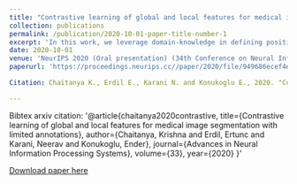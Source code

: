 ```yaml
---
title: "Contrastive learning of global and local features for medical image segmentation with limited annotations"
collection: publications
permalink: /publication/2020-10-01-paper-title-number-1
excerpt: 'In this work, we leverage domain-knowledge in defining positive and negative pairs in the contrasting strategy that leverage structural similarity across medical volumes. Additionally, we devise a local contrastive loss (problem-specific cue) lo learn distinctive local-level representations useful for segmentation tasks. We found leveraging both domain and problem-specific cues in pre-training the network lead to substantial gains over baseline, pre-training with default contrastive loss, compared self-supervision and semi-supervised learning approaches.'
date: 2020-10-01
venue: 'NeurIPS 2020 (Oral presentation) (34th Conference on Neural Information Processing Systems)'
paperurl: 'https://proceedings.neurips.cc//paper/2020/file/949686ecef4ee20a62d16b4a2d7ccca3-Paper.pdf'

Citation: Chaitanya K., Erdil E., Karani N. and Konukoglu E., 2020. "Contrastive learning of global and local features for medical image segmentation with limited annotations." arXiv preprint arXiv:2006.10511.

---
```


Bibtex arxiv citation: '@article{chaitanya2020contrastive,
  title={Contrastive learning of global and local features for medical image segmentation with limited annotations},
  author={Chaitanya, Krishna and Erdil, Ertunc and Karani, Neerav and Konukoglu, Ender},
  journal={Advances in Neural Information Processing Systems},
  volume={33},
  year={2020}
}'

[Download paper here](https://proceedings.neurips.cc//paper/2020/file/949686ecef4ee20a62d16b4a2d7ccca3-Paper.pdf)

